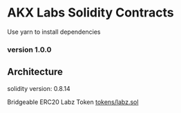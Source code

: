 # AKX Labs Solidity Contracts

Use yarn to install dependencies

### version 1.0.0

## Architecture

solidity version: 0.8.14

Bridgeable ERC20 Labz Token [tokens/labz.sol](akxlab/hh/contracts/tokens/Labz.sol)






